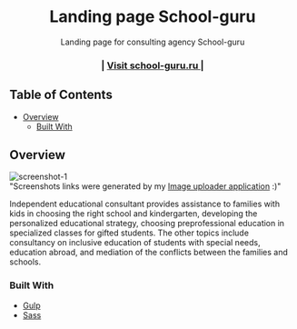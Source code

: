 <!-- Please update value in the {}  -->

<h1 align="center">Landing page School-guru</h1>

<div align="center">
   Landing page for consulting agency School-guru
</div>

<div align="center">
  <h3>
    <span> | </span>
    <a href="https://school-guru.ru/">
      Visit school-guru.ru
    </a>
    <span> | </span>
  </h3>
</div>

<!-- TABLE OF CONTENTS -->

## Table of Contents

- [Overview](#overview)
  - [Built With](#built-with)


<!-- OVERVIEW -->

## Overview

![screenshot-1](https://i.ibb.co/fx3SgWF/school-guru.jpg)<br>
"Screenshots links were generated by my [Image uploader application](https://github.com/moshesm10/Image-uploader) :)"

Independent educational consultant provides assistance to families with kids in choosing the right school and kindergarten, developing the personalized educational strategy, choosing preprofessional education in specialized classes for gifted students. The other topics include consultancy on inclusive education of students with special needs, education abroad, and mediation of the conflicts between the families and schools.

### Built With

- [Gulp](https://gulpjs.com/)
- [Sass](https://sass-lang.com/)


